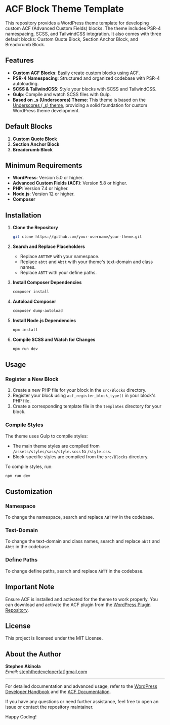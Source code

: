 # ACF Block Theme Template

This repository provides a WordPress theme template for developing custom ACF (Advanced Custom Fields) blocks. The theme includes PSR-4 namespacing, SCSS, and TailwindCSS integration. It also comes with three default blocks: Custom Quote Block, Section Anchor Block, and Breadcrumb Block.

## Features

- **Custom ACF Blocks**: Easily create custom blocks using ACF.
- **PSR-4 Namespacing**: Structured and organized codebase with PSR-4 autoloading.
- **SCSS & TailwindCSS**: Style your blocks with SCSS and TailwindCSS.
- **Gulp**: Compile and watch SCSS files with Gulp.
- **Based on _s (Underscores) Theme**: This theme is based on the [Underscores (_s) theme](https://underscores.me/), providing a solid foundation for custom WordPress theme development.

## Default Blocks

1. **Custom Quote Block**
2. **Section Anchor Block**
3. **Breadcrumb Block**

## Minimum Requirements

- **WordPress**: Version 5.0 or higher.
- **Advanced Custom Fields (ACF)**: Version 5.8 or higher.
- **PHP**: Version 7.4 or higher.
- **Node.js**: Version 12 or higher.
- **Composer**

## Installation

1. **Clone the Repository**

   ```sh
   git clone https://github.com/your-username/your-theme.git
   ```

2. **Search and Replace Placeholders**

   - Replace `ABTTWP` with your namespace.
   - Replace `abtt` and `Abtt` with your theme's text-domain and class names.
   - Replace `ABTT` with your define paths.

3. **Install Composer Dependencies**

   ```sh
   composer install
   ```

4. **Autoload Composer**

   ```sh
   composer dump-autoload
   ```

5. **Install Node.js Dependencies**

   ```sh
   npm install
   ```

6. **Compile SCSS and Watch for Changes**

   ```sh
   npm run dev
   ```

## Usage

### Register a New Block

1. Create a new PHP file for your block in the `src/Blocks` directory.
2. Register your block using `acf_register_block_type()` in your block's PHP file.
3. Create a corresponding template file in the `templates` directory for your block.

### Compile Styles

The theme uses Gulp to compile styles:

- The main theme styles are compiled from `/assets/styles/sass/style.scss` to `/style.css`.
- Block-specific styles are compiled from the `src/Blocks` directory.

To compile styles, run:

```sh
npm run dev
```

## Customization

### Namespace

To change the namespace, search and replace `ABTTWP` in the codebase.

### Text-Domain

To change the text-domain and class names, search and replace `abtt` and `Abtt` in the codebase.

### Define Paths

To change define paths, search and replace `ABTT` in the codebase.

## Important Note

Ensure ACF is installed and activated for the theme to work properly. You can download and activate the ACF plugin from the [WordPress Plugin Repository](https://wordpress.org/plugins/advanced-custom-fields/).

## License

This project is licensed under the MIT License.

## About the Author

**Stephen Akinola**  
*Email*: [stephthedeveloper\[at\]gmail.com](stephthedeveloper@gmail.com)

---

For detailed documentation and advanced usage, refer to the [WordPress Developer Handbook](https://developer.wordpress.org/) and the [ACF Documentation](https://www.advancedcustomfields.com/resources/).

If you have any questions or need further assistance, feel free to open an issue or contact the repository maintainer.

Happy Coding!
